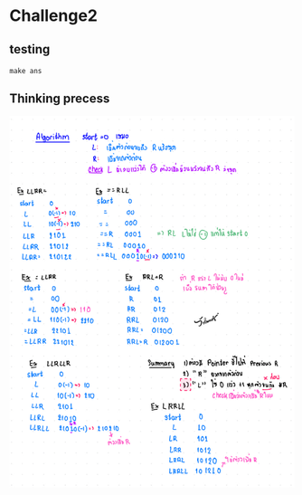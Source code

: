 # Challenge2

## testing
```
make ans
```

## Thinking precess

![Thinking precess](./public/Challenge2.jpg)